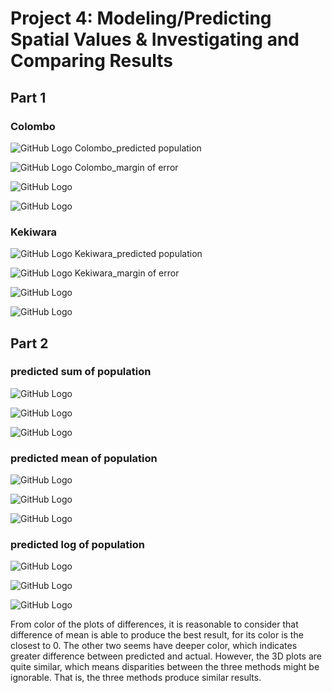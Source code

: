 # Project 4: Modeling/Predicting Spatial Values & Investigating and Comparing Results


## Part 1

### Colombo

![GitHub Logo](colombo_pop.png)
Colombo_predicted population

![GitHub Logo](colombo_diff.png)
Colombo_margin of error

![GitHub Logo](colombo_3d.png)

![GitHub Logo](overlap.png)


### Kekiwara

![GitHub Logo](kekiwara_pop.png)
Kekiwara_predicted population

![GitHub Logo](kekiwara_diff.png)
Kekiwara_margin of error

![GitHub Logo](kekiwara_3d.png)

![GitHub Logo](k_overlap.png)


## Part 2

### predicted sum of population

![GitHub Logo](pop_sums.png)

![GitHub Logo](diff_sums.png)

![GitHub Logo](diff_sums_3d.png)

### predicted mean of population

![GitHub Logo](pop_means.png)

![GitHub Logo](diff_means.png)

![GitHub Logo](diff_means_3d.png)

### predicted log of population

![GitHub Logo](pop_log.png)

![GitHub Logo](diff_log.png)

![GitHub Logo](diff_log_3d.png)

From color of the plots of differences, it is reasonable to consider that difference of mean is able to produce the best result, for its color is the closest to 0. The other two seems have deeper color, which indicates greater difference between predicted and actual. However, the 3D plots are quite similar, which means disparities between the three methods might be ignorable. That is, the three methods produce similar results.

